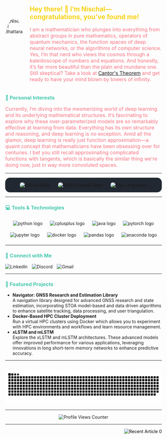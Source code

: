 <!-- Profile Image Section: Display your profile image -->
<div style="display: flex; align-items: center; margin-bottom: 20px;">
    <img src="https://github.com/NISCHALPI.png" alt="Nischal Bhattarai" style="border-radius: 50%; height: 150px; margin-right: 20px;"/>
    <div>
        <!-- Header Section: Introduction -->
        <h2 style="color: #F8D210;">Hey there! 👋 I’m Nischal—congratulations, you’ve found me!</h2>
        <p style="font-size: 16px; color: #F67280;">
            I am a mathematician who plunges into everything from abstract groups in pure mathematics, operators of quantum mechanics, the function spaces of deep neural networks, or the algorithms of computer science. Yes, I’m that nerd who views the cosmos through a kaleidoscope of numbers and equations. And honestly, it’s far more beautiful than the plain and mundane one. Still skeptical? Take a look at <a href="https://en.wikipedia.org/wiki/Cantor%27s_theorem">Cantor's Theorem</a> and get ready to have your mind blown by towers of infinity.
        </p>
    </div>
</div>

<!-- Personal Interests Section -->
<h3 align="left" style="color: #48C9B0;">🎯 Personal Interests</h3>
<p align="left" style="font-size: 16px; color: #F67280;">
Currently, I’m diving into the mesmerizing world of deep learning and its underlying mathematical structures. It’s fascinating to explore why these over-parameterized models are so remarkably effective at learning from data. Everything has its own structure and reasoning, and deep learning is no exception.  Amid all the glamor, deep learning is really just function approximation—a quaint concept that mathematicians have been obsessing over for centuries. I bet you still recall approximating complicated functions with tangents, which is basically the similar thing we're doing now, just in way more convoluted spaces.
</p>


<!-- Divider -->
---

<!-- GitHub Stats Section: Display GitHub statistics, streaks, and top languages -->
<div align="center" style="background-color: #222831; border-radius: 15px; padding: 15px;">
  <img src="https://github-readme-stats.vercel.app/api?username=NISCHALPI&hide_title=false&hide_rank=false&show_icons=true&include_all_commits=true&count_private=true&disable_animations=false&theme=radical&locale=en&hide_border=false" height="170" alt="GitHub Stats" style="border-radius: 8px;"/>
  <img src="https://streak-stats.demolab.com?user=NISCHALPI&locale=en&mode=daily&theme=radical&hide_border=false&border_radius=8" height="170" alt="GitHub Streak Stats" style="margin-left: 20px; border-radius: 8px;" />
  <img src="https://github-readme-stats.vercel.app/api/top-langs?username=NISCHALPI&locale=en&hide_title=false&layout=compact&card_width=320&langs_count=5&theme=radical&hide_border=false" height="170" alt="Top Languages" style="margin-left: 20px; border-radius: 8px;" />
</div>

<!-- Divider -->
---

<!-- Tools & Technologies Section: Highlight the tools and technologies you use -->
<h3 align="left" style="color: #48C9B0;">💻 Tools & Technologies</h3>

<div align="center">
  <img src="https://cdn.jsdelivr.net/gh/devicons/devicon/icons/python/python-original.svg" height="40" alt="python logo" style="margin: 10px;"/>
  <img src="https://cdn.jsdelivr.net/gh/devicons/devicon/icons/cplusplus/cplusplus-original.svg" height="40" alt="cplusplus logo" style="margin: 10px;" />
  <img src="https://cdn.jsdelivr.net/gh/devicons/devicon/icons/java/java-original.svg" height="40" alt="java logo" style="margin: 10px;" />
  <img src="https://cdn.jsdelivr.net/gh/devicons/devicon/icons/pytorch/pytorch-original.svg" height="40" alt="pytorch logo" style="margin: 10px;" />
  <img src="https://cdn.jsdelivr.net/gh/devicons/devicon/icons/jupyter/jupyter-original.svg" height="40" alt="jupyter logo" style="margin: 10px;" />
  <img src="https://cdn.jsdelivr.net/gh/devicons/devicon/icons/docker/docker-original.svg" height="40" alt="docker logo" style="margin: 10px;" />
  <img src="https://cdn.jsdelivr.net/gh/devicons/devicon/icons/pandas/pandas-original.svg" height="40" alt="pandas logo" style="margin: 10px;" />
  <img src="https://cdn.jsdelivr.net/gh/devicons/devicon/icons/anaconda/anaconda-original.svg" height="40" alt="anaconda logo" style="margin: 10px;" />
</div>

<!-- Divider -->
---

<!-- Connect Section: Links to social media platforms -->
<h3 align="left" style="color: #48C9B0;">🔗 Connect with Me</h3>

<div align="left">
  <a href="https://www.linkedin.com/in/nischalx/" target="_blank" style="text-decoration: none;">
    <img src="https://img.shields.io/static/v1?message=LinkedIn&logo=linkedin&label=&color=0077B5&logoColor=white&labelColor=&style=for-the-badge" height="35" alt="LinkedIn" style="margin-right: 10px;" />
  </a>
  <a href="https://discordapp.com/users/arthurx3111" target="_blank" style="text-decoration: none;">
    <img src="https://img.shields.io/static/v1?message=Discord&logo=discord&label=&color=7289DA&logoColor=white&labelColor=&style=for-the-badge" height="35" alt="Discord" style="margin-right: 10px;" />
  </a>
  <a href="mailto:nischalbhattaraipi@gmail.com" target="_blank" style="text-decoration: none;">
    <img src="https://img.shields.io/static/v1?message=Gmail&logo=gmail&label=&color=D14836&logoColor=white&labelColor=&style=for-the-badge" height="35" alt="Gmail" style="margin-right: 10px;" />
  </a>
</div>

<!-- Divider -->
---
<!-- Featured Projects Section: Highlight your key projects -->
<h3 align="left" style="color: #48C9B0;">🌟 Featured Projects</h3>

<ul>
  <li><b>Navigator: GNSS Research and Estimation Library</b><br>A navigation library designed for advanced GNSS research and state estimation, incorporating STOA model-based and data driven algorithms to enhance satellite tracking, data processing, and user triangulation.</li>
  
  <li><b>Docker-Based HPC Cluster Deployment</b><br>Run a virtual HPC clusters using Docker which allows you to experiment with HPC environments and workflows and learn resource management.</li>
  
  <li><b>xLSTM and mLSTM</b><br>Explore the xLSTM and mLSTM architectures. These advanced models offer improved performance for various applications, leveraging innovations in long short-term memory networks to enhance predictive accuracy.</li>
</ul>


<!-- Divider -->
---

<!-- Snake Animation Section: Fun animation of a snake eating your GitHub contributions -->
<br clear="both">
<img src="https://raw.githubusercontent.com/NISCHALPI/NISCHALPI/output/snake.svg" alt="Snake animation" />

<!-- Divider -->
---

<!-- Profile Counter Section: Display your profile view count -->
<div align="center">
  <img src="https://profile-counter.glitch.me/NISCHALPI/count.svg?" alt="Profile Views Counter" />
</div>

<!-- Divider -->
---

<!-- Latest Medium Posts Section: Display latest posts from Medium -->
<div align="right">
  <a target="_blank" href="https://github-readme-medium-recent-article.vercel.app/medium/@nischalbhattaraipi/0" style="text-decoration: none; color: black;">
    <img src="https://github-readme-medium-recent-article.vercel.app/medium/@nischalbhattaraipi/0" alt="Recent Article 0" style="border: none;"/>
  </a>
</div>